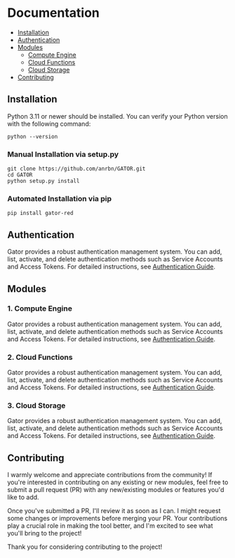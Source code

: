 
# Documentation

-   [Installation](https://github.com/anrbn/GATOR/docs/README.md#contributing)
-   [Authentication](https://github.com/anrbn/GATOR/docs/README.md#contributing)
-   [Modules](https://github.com/anrbn/GATOR/docs/README.md#contributing)
    -   [Compute Engine](https://github.com/anrbn/GATOR/docs/README.md#contributing)
    -   [Cloud Functions](https://github.com/anrbn/GATOR/docs/README.md#contributing)
    -   [Cloud Storage](https://github.com/anrbn/GATOR/docs/README.md#contributing)
-   [Contributing](https://github.com/anrbn/GATOR/docs/README.md#contributing)

## Installation

Python 3.11 or newer should be installed. You can verify your Python version with the following command:
```shell
python --version
```

### Manual Installation via setup.py

```shell
git clone https://github.com/anrbn/GATOR.git
cd GATOR
python setup.py install
```

### Automated Installation via pip

```shell
pip install gator-red
```

## Authentication

Gator provides a robust authentication management system. You can add, list, activate, and delete authentication methods such as Service Accounts and Access Tokens. For detailed instructions, see [Authentication Guide](https://github.com/anrbn/GATOR/docs/README.md#contributing).

## Modules

### 1. Compute Engine
Gator provides a robust authentication management system. You can add, list, activate, and delete authentication methods such as Service Accounts and Access Tokens. For detailed instructions, see [Authentication Guide](https://github.com/anrbn/GATOR/docs/README.md#contributing).

### 2. Cloud Functions
Gator provides a robust authentication management system. You can add, list, activate, and delete authentication methods such as Service Accounts and Access Tokens. For detailed instructions, see [Authentication Guide](https://github.com/anrbn/GATOR/docs/README.md#contributing).

### 3. Cloud Storage
Gator provides a robust authentication management system. You can add, list, activate, and delete authentication methods such as Service Accounts and Access Tokens. For detailed instructions, see [Authentication Guide](https://github.com/anrbn/GATOR/docs/README.md#contributing).

## Contributing

I warmly welcome and appreciate contributions from the community! If you're interested in contributing on any existing or new modules, feel free to submit a pull request (PR) with any new/existing modules or features you'd like to add.

Once you've submitted a PR, I'll review it as soon as I can. I might request some changes or improvements before merging your PR. Your contributions play a crucial role in making the tool better, and I'm excited to see what you'll bring to the project!

Thank you for considering contributing to the project!
